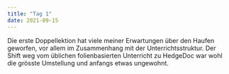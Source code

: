 ```yaml
---
title: "Tag 1"
date: 2021-09-15
---
```


Die erste Doppellektion hat viele meiner Erwartungen über den Haufen geworfen, vor allem im Zusammenhang mit der Unterrichtsstruktur. Der Shift weg vom üblichen folienbasierten Unterricht zu HedgeDoc war wohl die grösste Umstellung und anfangs etwas ungewohnt. 
